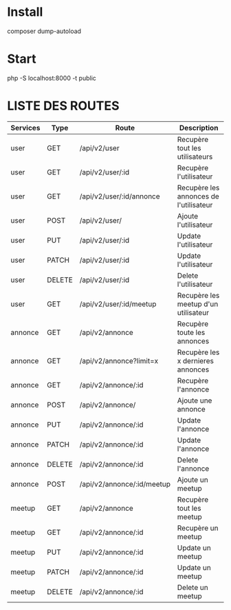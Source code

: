 # Install

composer dump-autoload

# Start

php -S localhost:8000 -t public

# LISTE DES ROUTES

| Services | Type   | Route                      | Description                            |
| -------- | ------ | -------------------------- | -------------------------------------- |
| user     | GET    | /api/v2/user               | Recupère tout les utilisateurs         |
| user     | GET    | /api/v2/user/:id           | Recupère l'utilisateur                 |
| user     | GET    | /api/v2/user/:id/annonce   | Recupère les annonces de l'utilisateur |
| user     | POST   | /api/v2/user/              | Ajoute l'utilisateur                   |
| user     | PUT    | /api/v2/user/:id           | Update l'utilisateur                   |
| user     | PATCH  | /api/v2/user/:id           | Update l'utilisateur                   |
| user     | DELETE | /api/v2/user/:id           | Delete l'utilisateur                   |
| user     | GET    | /api/v2/user/:id/meetup    | Recupère les meetup d'un utilisateur   |
| annonce  | GET    | /api/v2/annonce            | Recupère toute les annonces            |
| annonce  | GET    | /api/v2/annonce?limit=x    | Recupère les x dernieres annonces      |
| annonce  | GET    | /api/v2/annonce/:id        | Recupère l'annonce                     |
| annonce  | POST   | /api/v2/annonce/           | Ajoute une annonce                     |
| annonce  | PUT    | /api/v2/annonce/:id        | Update l'annonce                       |
| annonce  | PATCH  | /api/v2/annonce/:id        | Update l'annonce                       |
| annonce  | DELETE | /api/v2/annonce/:id        | Delete l'annonce                       |
| annonce  | POST   | /api/v2/annonce/:id/meetup | Ajoute un meetup                       |
| meetup   | GET    | /api/v2/annonce            | Recupère tout les meetup               |
| meetup   | GET    | /api/v2/annonce/:id        | Recupère un meetup                     |
| meetup   | PUT    | /api/v2/annonce/:id        | Update un meetup                       |
| meetup   | PATCH  | /api/v2/annonce/:id        | Update un meetup                       |
| meetup   | DELETE | /api/v2/annonce/:id        | Delete un meetup                       |